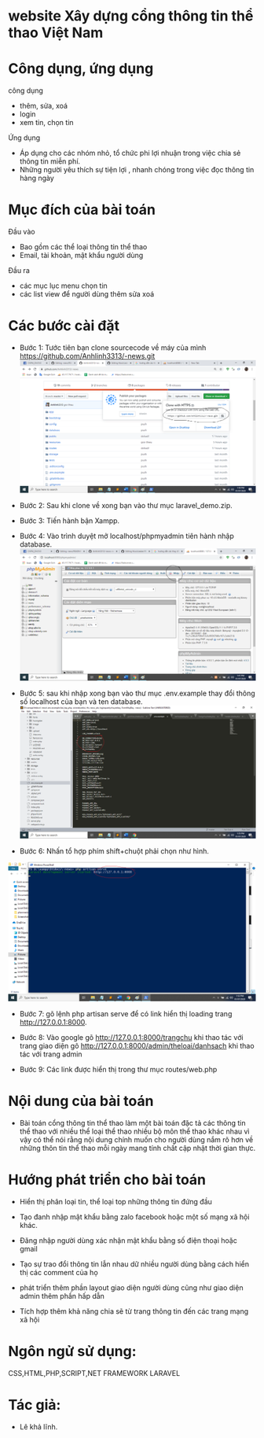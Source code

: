 # website Xây dựng cổng thông tin thể thao Việt Nam

# Công dụng, ứng dụng
công dụng
  - thêm, sửa, xoá
  - login
  - xem tin, chọn tin
  
Ứng dụng
  - Áp dụng cho các nhóm nhỏ, tổ chức phi lợi nhuận trong việc chia sẻ thông tin miễn phí.
  - Những người yêu thích sự tiện lợi , nhanh chóng trong việc đọc thông tin hàng ngày

# Mục đích của bài toán
Đầu vào
  - Bao gồm các thể loại thông tin thể thao
  - Email, tài khoản, mật khẩu người dùng

Đầu ra
   - các mục lục menu chọn tin
   - các list view để người dùng thêm sửa xoá

# Các bước cài đặt
- Bước 1: Tước tiên bạn clone sourcecode về máy của mình https://github.com/Anhlinh3313/-news.git
  <img src="public/huongdan/1.png" />

- Bước 2: Sau khi clone về xong bạn vào thư mục laravel_demo.zip.

- Bước 3: Tiến hành bận Xampp.

- Bước 4: Vào trình duyệt mở localhost/phpmyadmin tiên hành nhập database.
  <img src="public/huongdan/3.png" />

- Bước 5: sau khi nhập xong bạn vào thư mục .env.example thay đổi thông số localhost của bạn và ten database.
   <img src="public/huongdan/2.png" />

- Bước 6: Nhấn tổ hợp phím shift+chuột phải chọn như hình.
<img src="public/huongdan/5.png" />

- Bước 7: gõ lệnh php artisan serve để có link hiển thị loading trang http://127.0.0.1:8000.

- Bước 8: Vào google gõ http://127.0.0.1:8000/trangchu khi thao tác với trang giao diện
         gõ http://127.0.0.1:8000/admin/theloai/danhsach khi thao tác với trang admin

- Bước 9: Các link được hiển thị trong thư mục routes/web.php



# Nội dung của bài toán
- Bài toán cổng thông tin thể thao làm một bài toán đặc tả các thông tin thể thao với nhiều thể loại thể thao nhiều bộ môn thể thao khác nhau vì vậy có thể nói rằng nội dung chính muốn cho người dùng nắm rõ hơn về những thôn tin thể thao mỗi ngày mang tính chất cập nhật thời gian thực.

# Hướng phát triển cho bài toán
- Hiển thị phân loại tin, thể loại top những thông tin đứng đầu

- Tạo đanh nhập mật khẩu bằng zalo facebook hoặc một số mạng xã hội khác.

- Đăng nhập người dùng xác nhận mật khẩu bằng số điện thoại hoặc gmail

- Tạo sự trao đổi thông tin lẫn nhau dữ nhiều người dùng bằng cách hiển thị các comment của họ 

- phát triển thêm phần layout giao diện người dùng cũng như giao diện admin thêm phần hấp dẫn

- Tích hợp thêm khả năng chia sẽ từ trang thông tin đến các trang mạng xã hội

# Ngôn ngử sử dụng:

 CSS,HTML,PHP,SCRIPT,NET FRAMEWORK LARAVEL

# Tác giả:
- Lê khả lĩnh.




